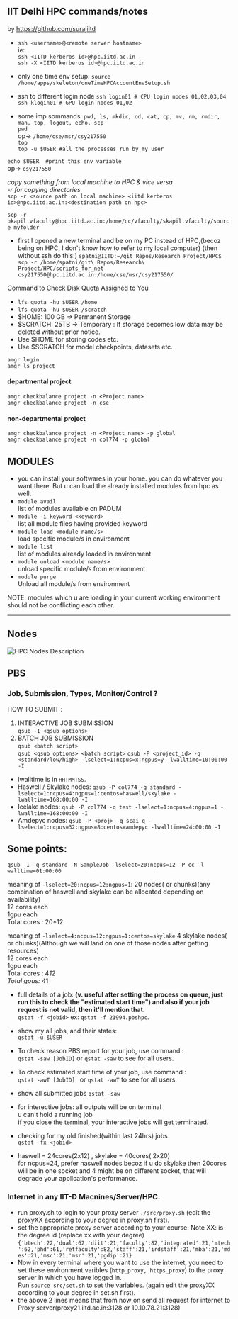 ## IIT Delhi HPC commands/notes
by https://github.com/surajiitd
- `ssh <username>@<remote server hostname>`  
ie:  
`ssh <IITD kerberos id>@hpc.iitd.ac.in`  
`ssh -X <IITD kerberos id>@hpc.iitd.ac.in`

- only one time env setup:
`source /home/apps/skeleton/oneTimeHPCAccountEnvSetup.sh`  


- ssh to different login node
    `ssh login01 # CPU login nodes 01,02,03,04`  
    `ssh klogin01 # GPU login nodes 01,02`


- some imp sommands: `pwd, ls, mkdir, cd, cat, cp, mv, rm, rmdir, man, top, logout, echo, scp`  
`pwd`  
op-> `/home/cse/msr/csy217550`  
`top`  
`top -u $USER #all the processes run by my user`

`echo $USER  #print this env variable`  
op-> `csy217550`

*copy something from local machine to HPC & vice versa*  
*-r for copying directories*  
`scp -r <source path on local machine> <iitd kerberos id>@hpc.iitd.ac.in:<destination path on hpc>`  


`scp -r bkapil.vfaculty@hpc.iitd.ac.in:/home/cc/vfaculty/skapil.vfaculty/source myfolder`  

- first I opened a new terminal and be on my PC instead of HPC,(becoz being on HPC, I don't know how to refer to my local computer)   (then without ssh do this:)
`spatni@IITD:~/git Repos/Research Project/HPC$ scp -r /home/spatni/git\ Repos/Research\ Project/HPC/scripts_for_net csy217550@hpc.iitd.ac.in:/home/cse/msr/csy217550/`



Command to Check Disk Quota Assigned to You  
- `lfs quota -hu $USER /home`  
- `lfs quota -hu $USER /scratch`  
- $HOME: 100 GB → Permanent Storage
- $SCRATCH: 25TB → Temporary : If storage becomes low data may be deleted without prior notice.
- Use $HOME for storing codes etc.
- Use $SCRATCH for model checkpoints, datasets etc.


`amgr login`  
`amgr ls project`  
#### departmental project  
`amgr checkbalance project -n <Project name>`  
`amgr checkbalance project -n cse `  

#### non-departmental project  
`amgr checkbalance project -n <Project name> -p global`  
`amgr checkbalance project -n col774 -p global`  


## MODULES  
-  you can install your softwares in your home. you can do whatever you want there. But u can load the already installed modules from hpc as well.
- `module avail`  
list of modules available on PADUM  
- `module -i keyword <keyword>`  
list all module files having provided keyword  
- `module load <module name/s>`  
load specific module/s in environment  
- `module list`  
list of modules already loaded in environment  
- `module unload <module name/s>`  
unload specific module/s from environment  
- `module purge`  
Unload all module/s from environment   

NOTE: modules which u are loading in your current working environment should not be conflicting each other.

---
## Nodes 
![HPC Nodes Description](./hpc_nodes_description.png)


## PBS
### Job, Submission, Types, Monitor/Control ?
HOW TO SUBMIT :  
1. INTERACTIVE JOB SUBMISSION  
`qsub -I <qsub options>`
2. BATCH JOB SUBMISSION  
`qsub <batch script>`  
`qsub <qsub options> <batch script>`
`qsub -P <project_id> -q <standard/low/high> -lselect=1:ncpus=x:ngpus=y -lwalltime=10:00:00 -I`
- lwalltime is in `HH:MM:SS`.
- Haswell / Skylake nodes:
    `qsub -P col774 -q standard -lselect=1:ncpus=4:ngpus=1:centos=haswell/skylake -lwalltime=168:00:00 -I`
- Icelake nodes:
    `qsub -P col774 -q test -lselect=1:ncpus=4:ngpus=1 -lwalltime=168:00:00 -I`
- Amdepyc nodes:
    `qsub -P <proj> -q scai_q -lselect=1:ncpus=32:ngpus=8:centos=amdepyc -lwalltime=24:00:00 -I`



## Some points:
`qsub -I -q standard -N SampleJob -lselect=20:ncpus=12 -P cc -l walltime=01:00:00 `

meaning of `-lselect=20:ncpus=12:ngpus=1`:
20 nodes( or chunks)(any combination of haswell and skylake can be allocated depending on availability)  
12 cores each  
1gpu each  
Total cores : 20*12  

meaning of `-lselect=4:ncpus=12:ngpus=1:centos=skylake`
4 skylake nodes( or chunks)(Although we will land on one of those nodes after getting resources)  
12 cores each  
1gpu each  
Total cores : 4*12  
Total gpus: 4*1  


- full details of a job:  **(v. useful after setting the process on queue, just run this to check the "estimated start time") and also if your job request is not valid, then it'll mention that.**  
`qstat -f <jobid>` ex: `qstat -f 21994.pbshpc`.


- show my all jobs, and their states:  
`qstat -u $USER`

- To check reason PBS report for your job, use command :  
`qstat -saw [JobID]` or `qstat -saw` to see for all users.

- To check estimated start time of your job, use command :  
`qstat -awT [JobID] ` or `qstat -awT` to see for all users.

- show all submitted jobs
`qstat -saw `

- for interective jobs: 
all outputs will be on terminal  
u can't hold a running job  
if you close the terminal, your interactive jobs will get terminated.  

- checking for my old finished(within last 24hrs) jobs  
`qstat -fx <jobid>`

- haswell = 24cores(2x12) , skylake = 40cores( 2x20)  
for ncpus=24, prefer haswell nodes becoz if u do skylake then 20cores will be in one socket and 4 might be on different socket, that will degrade your application's performance. 

### Internet in any IIT-D Macnines/Server/HPC.
- run proxy.sh to login to your proxy server `./src/proxy.sh` (edit the proxyXX according to your degree in proxy.sh first).
- set the appropriate proxy server according to your course: Note XX: is the degree id (replace xx with your degree)
`{'btech':22,'dual':62,'diit':21,'faculty':82,'integrated':21,'mtech':62,'phd':61,'retfaculty':82,'staff':21,'irdstaff':21,'mba':21,'mdes':21,'msc':21,'msr':21,'pgdip':21}`
- Now in every terminal where you want to use the internet, you need to set these environment varibles (`http_proxy, https_proxy`) to the proxy server in which you have logged in.  
    Run `source src/set.sh` to set the variables. (again edit the proxyXX according to your degree in set.sh first).
- the above 2 lines means that from now on send all request for internet to Proxy server(proxy21.iitd.ac.in:3128 or 10.10.78.21:3128)  


